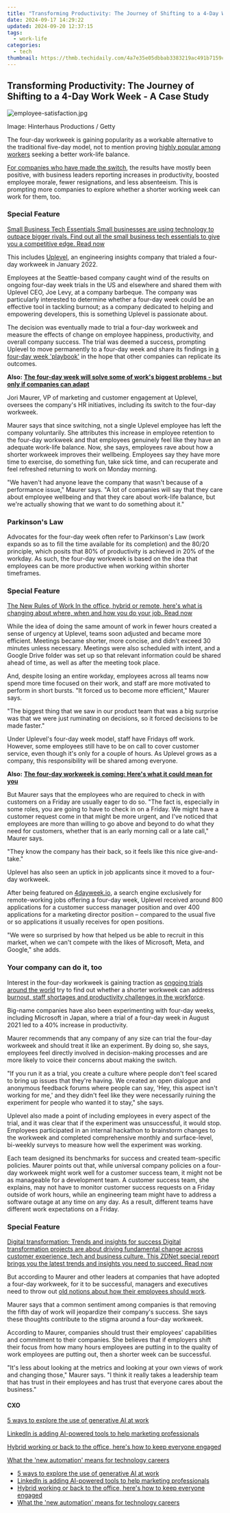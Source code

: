 ```yaml
---
title: "Transforming Productivity: The Journey of Shifting to a 4-Day Work Week - A Case Study"
date: 2024-09-17 14:29:22
updated: 2024-09-20 12:37:15
tags:
  - work-life
categories:
  - tech
thumbnail: https://thmb.techidaily.com/4a7e35e05dbbab3383219ac491b7159c730c023be090a3ce22bfc91cc23bb5f7.jpg
---
```


## Transforming Productivity: The Journey of Shifting to a 4-Day Work Week - A Case Study

![employee-satisfaction.jpg](https://www.zdnet.com/a/img/resize/a4647060a4d1b1017601b3b3b84bf9b755e35913/2022/05/27/97a70356-90ec-4c17-bee8-b86e4c6b0610/office-workers-4day-week-colleagues-worklife-balance.jpg?auto=webp&width=1280)

Image: Hinterhaus Productions / Getty

The four-day workweek is gaining popularity as a workable alternative to the traditional five-day model, not to mention proving [highly popular among workers](https://www.zdnet.com/article/slack-9-in-10-workers-are-in-favor-of-a-4-day-work-week/) seeking a better work-life balance.

[For companies who have made the switch](https://www.zdnet.com/article/work-less-but-produce-more-in-japan-microsoft-is-trying-to-solve-that-puzzle/#link={%22role%22:%22standard%22,%22href%22:%22https:/www.zdnet.com/article/work-less-but-produce-more-in-japan-microsoft-is-trying-to-solve-that-puzzle/%22,%22target%22:%22%22,%22linkText%22:%22Microsoft%20launched%20its%20four-day%20workweek%20trial%22,%22absolute%22:%22%22}), the results have mostly been positive, with business leaders reporting increases in productivity, boosted employee morale, fewer resignations, and less absenteeism. This is prompting more companies to explore whether a shorter working week can work for them, too.

### Special Feature

[Small Business Tech Essentials Small businesses are using technology to outpace bigger rivals. Find out all the small business tech essentials to give you a competitive edge.  Read now](https://www.zdnet.com/topic/small-business-tech-essentials/)

This includes [Uplevel](https://uplevelteam.com/), an engineering insights company that trialed a four-day workweek in January 2022.

Employees at the Seattle-based company caught wind of the results on ongoing four-day week trials in the US and elsewhere and shared them with Uplevel CEO, Joe Levy, at a company barbeque. The company was particularly interested to determine whether a four-day week could be an effective tool in tackling burnout; as a company dedicated to helping and empowering developers, this is something Uplevel is passionate about.

The decision was eventually made to trial a four-day workweek and measure the effects of change on employee happiness, productivity, and overall company success. The trial was deemed a success, prompting Uplevel to move permanently to a four-day week and share its findings in [a four-day week 'playbook'](https://uplevelteam.com/4-day-work-week/) in the hope that other companies can replicate its outcomes. 

**Also:** [**The four-day week will solve some of work's biggest problems - but only if companies can adapt**](https://www.zdnet.com/article/the-four-day-week-will-solve-some-works-biggest-problems-but-only-if-companies-can-adapt/)

Jori Maurer, VP of marketing and customer engagement at Uplevel, oversees the company's HR initiatives, including its switch to the four-day workweek.

Maurer says that since switching, not a single Uplevel employee has left the company voluntarily. She attributes this increase in employee retention to the four-day workweek and that employees genuinely feel like they have an adequate work-life balance. Now, she says, employees rave about how a shorter workweek improves their wellbeing. Employees say they have more time to exercise, do something fun, take sick time, and can recuperate and feel refreshed returning to work on Monday morning. 

"We haven't had anyone leave the company that wasn't because of a performance issue," Maurer says. "A lot of companies will say that they care about employee wellbeing and that they care about work-life balance, but we're actually showing that we want to do something about it."

### Parkinson's Law

Advocates for the four-day week often refer to Parkinson's Law (work expands so as to fill the time available for its completion) and the 80/20 principle, which posits that 80% of productivity is achieved in 20% of the workday. As such, the four-day workweek is based on the idea that employees can be more productive when working within shorter timeframes.

### Special Feature

[The New Rules of Work In the office, hybrid or remote, here's what is changing about where, when and how you do your job.  Read now](https://www.zdnet.com/topic/the-new-rules-of-work/)

While the idea of doing the same amount of work in fewer hours created a sense of urgency at Uplevel, teams soon adjusted and became more efficient. Meetings became shorter, more concise, and didn't exceed 30 minutes unless necessary. Meetings were also scheduled with intent, and a Google Drive folder was set up so that relevant information could be shared ahead of time, as well as after the meeting took place. 

And, despite losing an entire workday, employees across all teams now spend more time focused on their work, and staff are more motivated to perform in short bursts. "It forced us to become more efficient," Maurer says. 

"The biggest thing that we saw in our product team that was a big surprise was that we were just ruminating on decisions, so it forced decisions to be made faster." 

Under Uplevel's four-day week model, staff have Fridays off work. However, some employees still have to be on call to cover customer service, even though it's only for a couple of hours. As Uplevel grows as a company, this responsibility will be shared among everyone. 

**Also:** [**The four-day workweek is coming: Here's what it could mean for you**](https://www.zdnet.com/article/the-four-day-work-week-is-coming-heres-what-it-could-mean-for-you/)

But Maurer says that the employees who are required to check in with customers on a Friday are usually eager to do so. "The fact is, especially in some roles, you are going to have to check in on a Friday. We might have a customer request come in that might be more urgent, and I've noticed that employees are more than willing to go above and beyond to do what they need for customers, whether that is an early morning call or a late call," Maurer says. 

"They know the company has their back, so it feels like this nice give-and-take." 

Uplevel has also seen an uptick in job applicants since it moved to a four-day workweek. 

After being featured on [4dayweek.io](https://4dayweek.io/), a search engine exclusively for remote-working jobs offering a four-day week, Uplevel received around 800 applications for a customer success manager position and over 400 applications for a marketing director position – compared to the usual five or so applications it usually receives for open positions.

"We were so surprised by how that helped us be able to recruit in this market, when we can't compete with the likes of Microsoft, Meta, and Google," she adds. 

### Your company can do it, too

Interest in the four-day workweek is gaining traction as [ongoing trials around the world](https://www.zdnet.com/article/four-days-work-full-pay-the-worlds-biggest-4-day-work-week-trial-has-just-begun/) try to find out whether a shorter workweek can address [burnout, staff shortages and productivity challenges in the workforce](https://www.zdnet.com/article/tech-workers-face-a-burnout-crisis-unless-employers-act-now/).

Big-name companies have also been experimenting with four-day weeks, including Microsoft in Japan, where a trial of a four-day week in August 2021 led to a 40% increase in productivity.

Maurer recommends that any company of any size can trial the four-day workweek and should treat it like an experiment. By doing so, she says, employees feel directly involved in decision-making processes and are more likely to voice their concerns about making the switch.

"If you run it as a trial, you create a culture where people don't feel scared to bring up issues that they're having. We created an open dialogue and anonymous feedback forums where people can say, 'Hey, this aspect isn't working for me,' and they didn't feel like they were necessarily ruining the experiment for people who wanted it to stay," she says. 

Uplevel also made a point of including employees in every aspect of the trial, and it was clear that if the experiment was unsuccessful, it would stop. Employees participated in an internal hackathon to brainstorm changes to the workweek and completed comprehensive monthly and surface-level, bi-weekly surveys to measure how well the experiment was working.

Each team designed its benchmarks for success and created team-specific policies. Maurer points out that, while universal company policies on a four-day workweek might work well for a customer success team, it might not be as manageable for a development team. A customer success team, she explains, may not have to monitor customer success requests on a Friday outside of work hours, while an engineering team might have to address a software outage at any time on any day. As a result, different teams have different work expectations on a Friday.

### Special Feature

[Digital transformation: Trends and insights for success Digital transformation projects are about driving fundamental change across customer experience, tech and business culture. This ZDNet special report brings you the latest trends and insights you need to succeed.  Read now](https://www.zdnet.com/topic/digital-transformation-trends-and-insights-for-success/)

But according to Maurer and other leaders at companies that have adopted a four-day workweek, for it to be successful, managers and executives need to throw out [old notions about how their employees should work](https://www.zdnet.com/education/professional-development/quiet-quitting-has-nothing-to-do-with-rejecting-work-its-about-saying-no-to-toxic-work-culture/).

Maurer says that a common sentiment among companies is that removing the fifth day of work will jeopardize their company's success. She says these thoughts contribute to the stigma around a four-day workweek.

According to Maurer, companies should trust their employees' capabilities and commitment to their companies. She believes that if employers shift their focus from how many hours employees are putting in to the quality of work employees are putting out, then a shorter week can be successful.

"It's less about looking at the metrics and looking at your own views of work and changing those," Maurer says. "I think it really takes a leadership team that has trust in their employees and has trust that everyone cares about the business."

#### CXO

[5 ways to explore the use of generative AI at work](https://www.zdnet.com/article/6-ways-business-leaders-are-exploring-generative-ai-at-work/ "5 ways to explore the use of generative AI at work")

[LinkedIn is adding AI-powered tools to help marketing professionals](https://www.zdnet.com/article/linkedin-is-adding-ai-powered-tools-to-help-marketing-professionals/ "LinkedIn is adding AI-powered tools to help marketing professionals")

[Hybrid working or back to the office, here's how to keep everyone engaged](https://www.zdnet.com/article/hybrid-working-or-back-to-the-office-heres-how-to-keep-everyone-engaged/ "Hybrid working or back to the office, here's how to keep everyone engaged")

[What the 'new automation' means for technology careers](https://www.zdnet.com/article/what-the-new-automation-means-for-technology-careers/ "What the 'new automation' means for technology careers")

* [5 ways to explore the use of generative AI at work](https://www.zdnet.com/article/6-ways-business-leaders-are-exploring-generative-ai-at-work/ "5 ways to explore the use of generative AI at work")
* [LinkedIn is adding AI-powered tools to help marketing professionals](https://www.zdnet.com/article/linkedin-is-adding-ai-powered-tools-to-help-marketing-professionals/ "LinkedIn is adding AI-powered tools to help marketing professionals")
* [Hybrid working or back to the office, here's how to keep everyone engaged](https://www.zdnet.com/article/hybrid-working-or-back-to-the-office-heres-how-to-keep-everyone-engaged/ "Hybrid working or back to the office, here's how to keep everyone engaged")
* [What the 'new automation' means for technology careers](https://www.zdnet.com/article/what-the-new-automation-means-for-technology-careers/ "What the 'new automation' means for technology careers")

<ins class="adsbygoogle"
     style="display:block"
     data-ad-format="autorelaxed"
     data-ad-client="ca-pub-7571918770474297"
     data-ad-slot="1223367746"></ins>



<ins class="adsbygoogle"
     style="display:block"
     data-ad-client="ca-pub-7571918770474297"
     data-ad-slot="8358498916"
     data-ad-format="auto"
     data-full-width-responsive="true"></ins>

